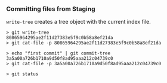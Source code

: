 ### Committing files from Staging
`write-tree` creates a tree object with the current index file.

```
> git write-tree
80865964295ae2f11d27383e5f9c0b58a8ef21da
> git cat-file -p 80865964295ae2f11d27383e5f9c0b58a8ef21da

> echo "first commit" | git commit-tree 3a5a00a726b1710a9d50f8ad95aaa212c04739c0
> git cat-file -p 3a5a00a726b1710a9d50f8ad95aaa212c04739c0

> git status
```
